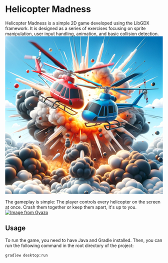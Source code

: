 # Helicopter Madness 
Helicopter Madness is a simple 2D game developed using the LibGDX framework. It is designed as a series of exercises focusing on sprite manipulation, user input handling, animation, and basic collision detection.
![Helicopter madness](/docs/images/helicopter-game.png)

The gameplay is simple: The player controls every helicopter on the screen at once. Crash them together or keep them apart, it's up to you.
[![Image from Gyazo](https://i.gyazo.com/c8a2c23770e380bcdf68d1cf7aba0709.gif)](https://gyazo.com/c8a2c23770e380bcdf68d1cf7aba0709)

## Usage
To run the game, you need to have Java and Gradle installed. Then, you can run the following command in the root directory of the project:
```cmd
gradlew desktop:run
```
